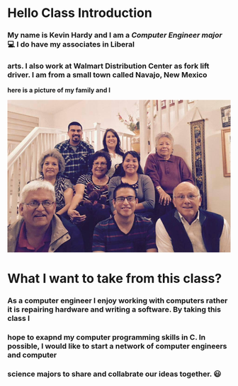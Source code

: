 # __Hello Class Introduction__

### My name is **Kevin Hardy** and I am a *Computer Engineer major* :computer: I do have my associates in Liberal 
### arts. I also work at Walmart Distribution Center as fork lift driver. I am from a small town called Navajo, New Mexico

__here is a picture of my family and I__

![picutre of my family and me](myfamily.jpg)

# What I want to take from this class?
### As a computer engineer I enjoy working with computers rather it is repairing hardware and writing a software. By taking this class I 
### hope to exapnd my computer programming skills in C. In possible, I would like to start a network of computer engineers and computer
### science majors to share and collabrate our ideas together. :smiley:
